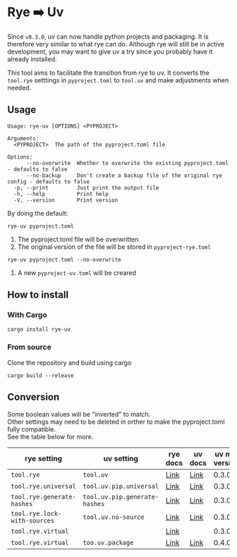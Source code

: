 # Rye ➡️ Uv
Since `v0.3.0`, uv can now handle python projects and packaging.
It is therefore very similar to what rye can do.
Although rye will still be in active development, you may want to give uv a try since you probably have it already installed.

This tool aims to facilitate the transition from rye to uv.
It converts the `tool.rye` setttings in `pyproject.toml`  to `tool.uv` and make adjustments when needed.

## Usage
```
Usage: rye-uv [OPTIONS] <PYPROJECT>

Arguments:
  <PYPROJECT>  The path of the pyproject.toml file

Options:
      --no-overwrite  Whether to overwrite the existing pyproject.toml - defaults to false
      --no-backup     Don't create a backup file of the original rye config - defaults to false
  -p, --print         Just print the output file
  -h, --help          Print help
  -V, --version       Print version
```

By doing the default:

```
rye-uv pyproject.toml
```
1. The pyproject.toml file will be overwritten
2. The original version of the file will be stored in `pyproject-rye.toml`

```
rye-uv pyproject.toml --no-overwrite
```
1. A new `pyproject-uv.toml` will be creared


## How to install

### With Cargo
```
cargo install rye-uv
```

### From source
Clone the repository and build using cargo
```
cargo build --release
```

## Conversion

Some boolean values will be "inverted" to match.
\
Other settings may need to be deleted in orther to make the pyproject.toml fully compatible.
\
See the table below for more.

| rye setting | uv setting | rye docs | uv docs |  uv min version | Inverted | Deleted
| ----------- | ---------- | -------- | ------- | -------------- | --------|-----------| 
| `tool.rye`    | `tool.uv`    |  [Link](https://rye.astral.sh/guide/pyproject/#toolryeuniversal)     |   [Link](https://docs.astral.sh/uv/reference/settings/#pip_universal)      |  0.3.0         |||
| `tool.rye.universal`   | `tool.uv.pip.universal`    | [Link](https://rye.astral.sh/guide/pyproject/#toolryeuniversal)      |    [Link](https://docs.astral.sh/uv/reference/settings/#pip_universal)     |  0.3.0         |||
| `tool.rye.generate-hashes`  | `tool.uv.pip.generate-hashes`    | [Link](https://rye.astral.sh/guide/pyproject/#toolryegenerate-hashes)     |   [Link](https://docs.astral.sh/uv/reference/settings/#pip_generate-hashes)    |  0.3.0         |||
| `tool.rye.lock-with-sources`  | `tool.uv.no-source`    | [Link](https://rye.astral.sh/guide/pyproject/#toolryegenerate-hashes)     |   [Link](https://docs.astral.sh/uv/reference/settings/#pip_generate-hashes)    |  0.3.0         | ✅ ||
| `tool.rye.virtual`  |                   |  [Link](https://rye.astral.sh/guide/pyproject/#toolryevirtual)     |     |  0.3.0         |  | ✅  ||
| `tool.rye.virtual`  | `too.uv.package`|  [Link](https://rye.astral.sh/guide/pyproject/#toolryevirtual)     |  [Link](https://docs.astral.sh/uv/reference/settings/#package)   |  0.4.0 |✅||         




